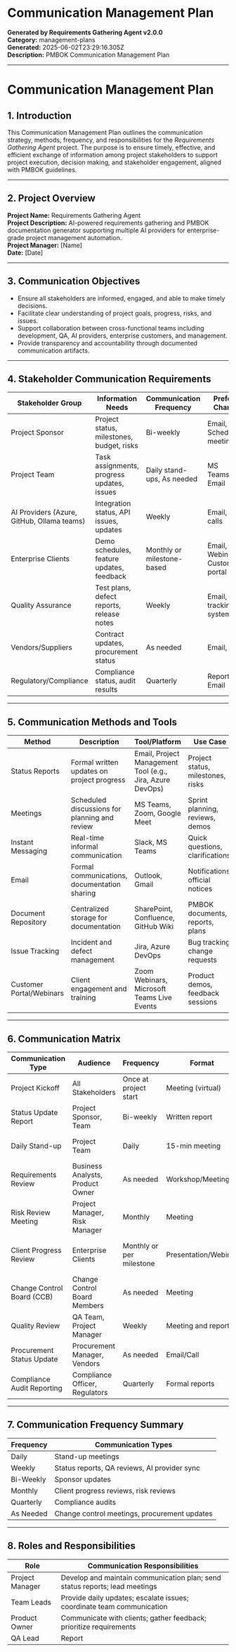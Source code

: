 # Communication Management Plan

**Generated by Requirements Gathering Agent v2.0.0**  
**Category:** management-plans  
**Generated:** 2025-06-02T23:29:16.305Z  
**Description:** PMBOK Communication Management Plan

---

# Communication Management Plan

## 1. Introduction

This Communication Management Plan outlines the communication strategy, methods, frequency, and responsibilities for the *Requirements Gathering Agent* project. The purpose is to ensure timely, effective, and efficient exchange of information among project stakeholders to support project execution, decision making, and stakeholder engagement, aligned with PMBOK guidelines.

---

## 2. Project Overview

**Project Name:** Requirements Gathering Agent  
**Project Description:** AI-powered requirements gathering and PMBOK documentation generator supporting multiple AI providers for enterprise-grade project management automation.  
**Project Manager:** [Name]  
**Date:** [Date]  

---

## 3. Communication Objectives

- Ensure all stakeholders are informed, engaged, and able to make timely decisions.  
- Facilitate clear understanding of project goals, progress, risks, and issues.  
- Support collaboration between cross-functional teams including development, QA, AI providers, enterprise customers, and management.  
- Provide transparency and accountability through documented communication artifacts.  

---

## 4. Stakeholder Communication Requirements

| Stakeholder Group      | Information Needs                             | Communication Frequency | Preferred Channels              | Responsible Party         |
|-----------------------|----------------------------------------------|-------------------------|-------------------------------|---------------------------|
| Project Sponsor       | Project status, milestones, budget, risks     | Bi-weekly               | Email, Scheduled meetings     | Project Manager           |
| Project Team          | Task assignments, progress updates, issues   | Daily stand-ups, As needed | MS Teams/Slack, Email         | Project Manager, Team Leads|
| AI Providers (Azure, GitHub, Ollama teams) | Integration status, API issues, updates   | Weekly                  | Email, Video calls             | Technical Lead            |
| Enterprise Clients    | Demo schedules, feature updates, feedback    | Monthly or milestone-based | Email, Webinars, Customer portal | Product Owner             |
| Quality Assurance     | Test plans, defect reports, release notes    | Weekly                  | Email, Issue tracking system  | QA Lead                   |
| Vendors/Suppliers     | Contract updates, procurement status          | As needed               | Email, Phone                  | Procurement Manager       |
| Regulatory/Compliance | Compliance status, audit results               | Quarterly               | Reports, Email                | Compliance Officer        |

---

## 5. Communication Methods and Tools

| Method                 | Description                                   | Tool/Platform               | Use Case                      |
|------------------------|-----------------------------------------------|-----------------------------|-------------------------------|
| Status Reports         | Formal written updates on project progress    | Email, Project Management Tool (e.g., Jira, Azure DevOps) | Project status, milestones, risks |
| Meetings               | Scheduled discussions for planning and review | MS Teams, Zoom, Google Meet | Sprint planning, reviews, demos |
| Instant Messaging      | Real-time informal communication               | Slack, MS Teams             | Quick questions, clarifications |
| Email                  | Formal communications, documentation sharing  | Outlook, Gmail              | Notifications, official notices |
| Document Repository    | Centralized storage for documentation          | SharePoint, Confluence, GitHub Wiki | PMBOK documents, reports, plans |
| Issue Tracking         | Incident and defect management                   | Jira, Azure DevOps          | Bug tracking, change requests |
| Customer Portal/Webinars | Client engagement and training                  | Zoom Webinars, Microsoft Teams Live Events | Product demos, feedback sessions |

---

## 6. Communication Matrix

| Communication Type       | Audience                | Frequency           | Format               | Owner              | Purpose                     |
|--------------------------|-------------------------|---------------------|----------------------|--------------------|-----------------------------|
| Project Kickoff          | All Stakeholders        | Once at project start | Meeting (virtual)    | Project Manager    | Align on project scope, roles |
| Status Update Report      | Project Sponsor, Team   | Bi-weekly            | Written report       | Project Manager    | Progress, milestones, budget |
| Daily Stand-up            | Project Team            | Daily                | 15-min meeting       | Scrum Master/Team Lead | Task updates, blockers       |
| Requirements Review       | Business Analysts, Product Owner | As needed          | Workshop/Meeting     | BA Lead            | Clarify and validate requirements |
| Risk Review Meeting       | Project Manager, Risk Manager | Monthly             | Meeting              | Risk Manager       | Review and update risk register |
| Client Progress Review    | Enterprise Clients      | Monthly or per milestone | Presentation/Webinar | Product Owner      | Demonstrate progress, gather feedback |
| Change Control Board (CCB) | Change Control Board Members | As needed          | Meeting              | Change Manager     | Review and approve change requests |
| Quality Review            | QA Team, Project Manager | Weekly               | Meeting and reports  | QA Lead            | Defect status, test coverage |
| Procurement Status Update | Procurement Manager, Vendors | As needed           | Email/Call           | Procurement Manager | Contract status, deliveries |
| Compliance Audit Reporting | Compliance Officer, Regulators | Quarterly           | Formal reports       | Compliance Officer | Regulatory adherence status |

---

## 7. Communication Frequency Summary

| Frequency          | Communication Types                  |
|--------------------|------------------------------------|
| Daily              | Stand-up meetings                  |
| Weekly             | Status reports, QA reviews, AI provider sync |
| Bi-Weekly          | Sponsor updates                   |
| Monthly            | Client progress reviews, risk reviews |
| Quarterly          | Compliance audits                 |
| As Needed          | Change control meetings, procurement updates |

---

## 8. Roles and Responsibilities

| Role                 | Communication Responsibilities                               |
|----------------------|--------------------------------------------------------------|
| Project Manager      | Develop and maintain communication plan; send status reports; lead meetings |
| Team Leads           | Provide daily updates; escalate issues; coordinate team communication |
| Product Owner        | Communicate with clients; gather feedback; prioritize requirements |
| QA Lead              | Report